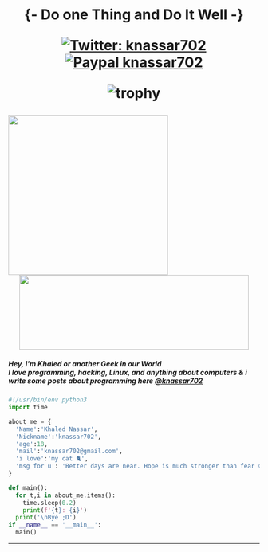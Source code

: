 <h1 align="center"> {- Do one Thing and Do It Well -}
  
[![Twitter: knassar702](https://img.shields.io/twitter/follow/knassar702?style=flat-square)](https://twitter.com/knassar702)
[![Paypal knassar702](https://img.shields.io/badge/$-support-ff69b4.svg?style=flat)](https://paypal.me/knassar702)

  ![trophy](https://github-profile-trophy.vercel.app/?username=knassar702)

  
  <img align='left' src="https://github-readme-stats.vercel.app/api?username=knassar702&show_icons=true&theme=dark" width="320">
<img align="righ" width="460" height="150" src="https://github-readme-stats.vercel.app/api/top-langs/?theme=dark&username=knassar702&exclude_repo=knassar702.github.io,free-for-dev&layout=compact&langs_count=8">


</h1>

<h5>
Hey, I'm Khaled or another Geek in our World <br>
I love programming, hacking, Linux, and anything about computers & i write some posts about programming here <a href='https://dev.to/knassar702'>@knassar702</a>
</h5>
</em></p>

```python
#!/usr/bin/env python3
import time

about_me = {
  'Name':'Khaled Nassar',
  'Nickname':'knassar702',
  'age':18,
  'mail':'knassar702@gmail.com',
  'i love':'my cat 🐈',
  'msg for u': 'Better days are near. Hope is much stronger than fear 😊❤️'
}

def main():
  for t,i in about_me.items():
    time.sleep(0.2)
    print(f'{t}: {i}')
  print('\nBye ;D')
if __name__ == '__main__':
  main()
```
---
